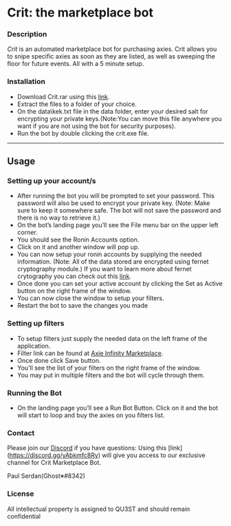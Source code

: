 # Crit: the marketplace bot

### Description

*Crit* is an automated marketplace bot for purchasing axies. Crit allows you to snipe specific axies as soon as they are listed, as well as sweeping the floor for future events. All with a 5 minute setup.

### Installation

- Download Crit.rar using this [link](https://github.com/QU3STio/crit/releases).
- Extract the files to a folder of your choice.
- On the data\kek.txt file in the data folder, enter your desired salt for encrypting your private keys.(Note:You can move this file anywhere you want if you are not using the bot for security purposes).
- Run the bot by double clicking the crit.exe file.


---

## Usage

### Setting up your account/s

- After running the bot you will be prompted to set your password. This password will also be used to encrypt your private key.
(Note: Make sure to keep it somewhere safe. The bot will not save the password and there is no way to retrieve it.)
- On the bot’s landing page you’ll see the File menu bar on the upper left corner.
- You should see the Ronin Accounts option.
- Click on it and another window will pop up.
- You can now setup your ronin accounts by supplying the needed information.
  (Note: All of the data stored are encrypted using fernet cryptography module.)
  If you want to learn more about fernet crytography you can check out this [link](https://cryptography.io/en/latest/fernet/).
- Once done you can set your active account by clicking the Set as Active button on the right frame of the window.
- You can now close the window to setup your filters.
- Restart the bot to save the changes you made

### Setting up filters

- To setup filters just supply the needed data on the left frame of the application.
- Filter link can be found at [Axie Infinity Marketplace](https://app.axieinfinity.com/marketplace/axies/).
- Once done click Save button.
- You’ll see the list of your filters on the right frame of the window.
- You may put in multiple filters and the bot will cycle through them.

### Running the Bot

- On the landing page you’ll see a Run Bot Button. Click on it and the bot will start to loop and buy the axies on you filters list.

### Contact

Please join our [Discord](https://discord.gg/qu3st-878296318919999540) if you have questions: Using this [link] (https://discord.gg/yAbkmfc8Ry) will give you access to our exclusive channel for Crit Marketplace Bot.

Paul Serdan(Ghost※#8342)

### License

All intellectual property is assigned to QU3ST and should remain confidential
